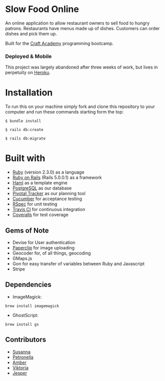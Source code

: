 # Slow Food Online

An online application to allow restaurant owners to sell food to hungry patrons. Restaurants have menus made up of dishes. Customers can order dishes and pick them up.

Built for the [Craft Academy](http://www.craftacademy.se) programming bootcamp.

### Deployed & Mobile

This project was largely abandoned after three weeks of work, but lives in perpetuity on [Heroku](http://slow-food-august.herokuapp.com/).


# Installation

 To run this on your machine simply fork and clone this repository
 to your computer and run these commands starting form the top:

 ```
 $ bundle install
 ```
 ```
 $ rails db:create
 ```
 ```
 $ rails db:migrate
 ```

# Built with

* [Ruby](https://www.ruby-lang.org/) (version 2.3.0) as a language
* [Ruby on Rails](http://rubyonrails.org/) (Rails 5.0.0.1) as a framework
* [Haml](http://haml.info/) as a template engine
* [PostgreSQL](https://www.postgresql.org/) as our database
* [Pivotal Tracker](https://www.pivotaltracker.com/n/projects/1878955) as our planning tool
* [Cucumber](https://cucumber.io/) for acceptance testing
* [RSpec](http://rspec.info/) for unit testing
* [Travis CI](https://travis-ci.org/) for continuous integration
* [Coveralls](https://coveralls.io/) for test coverage

## Gems of Note
- Devise for User authentication
- [Paperclip](https://github.com/thoughtbot/paperclip) for image uploading
- Geocoder for, of all things, geocoding
- GMaps.js
- Gon for easy transfer of variables between Ruby and Javascript
- Stripe

## Dependencies

* ImageMagick:
```
brew install imagemagick
```
* GhostScript:
```
brew install gs
```

## Contributors

* [Susanna](https://github.com/thesuss)
* [Petronella](https://github.com/PetronellaSimonsbacka)
* [Amber](https://github.com/AmberWilkie)
* [Viktoria](https://github.com/Blokkinen)
* [Jesper](https://github.com/JesperGreen)
